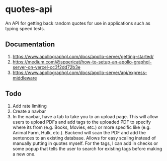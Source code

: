 # quotes-api
An API for getting back random quotes for use in applications such as typing speed tests.

## Documentation
1. https://www.apollographql.com/docs/apollo-server/getting-started/
2. https://medium.com/@sppericat/how-to-setup-an-apollo-graphql-server-on-vercel-cc3f2dd72b3e
3. https://www.apollographql.com/docs/apollo-server/api/express-middleware

## Todo
1. Add rate limiting
2. Create a navbar
3. In the navbar, have a tab to take you to an upload page. This will allow users to upload PDFs and add tags to the uploaded PDF to specify where its from (e.g. Books, Movies, etc.) or more specific like (e.g. Animal Farm, Hulk, etc.). Backend will scan the PDF and add the sentences to an existing database. Allows for easy scaling instead of manually putting in quotes myself. For the tags, I can add in checks or some popup that tells the user to search for existing tags before making a new one.